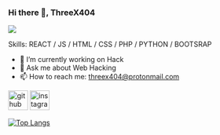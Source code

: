### Hi there 👋, ThreeX404
![](https://i.hizliresim.com/9jhgbw6.png)


Skills: REACT / JS / HTML / CSS / PHP / PYTHON / BOOTSRAP 

- 🔭 I’m currently working on Hack 
- 💬 Ask me about Web Hacking 
- 📫 How to reach me: threex404@protonmail.com 


[<img src='https://cdn.jsdelivr.net/npm/simple-icons@3.0.1/icons/github.svg' alt='github' height='40'>](https://github.com/threeX404)  [<img src='https://cdn.jsdelivr.net/npm/simple-icons@3.0.1/icons/instagram.svg' alt='instagram' height='40'>](https://www.instagram.com/threex.404/)  

[![Top Langs](https://github-readme-stats.vercel.app/api/top-langs/?username=threeX404)](https://github.com/anuraghazra/github-readme-stats)

